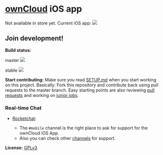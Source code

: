 # [ownCloud](https://owncloud.org) iOS app

Not available in store yet. Current iOS app:
[![](https://owncloud.org/wp-content/themes/owncloudorgnew/assets/img/clients/buttons/appstore.png)](https://itunes.apple.com/app/owncloud/id543672169)


## Join development!

**Build status:**

master ![](https://www.bitrise.io/app/c48bddff715d0664/status.svg?token=7Tmh463L-GLGS9MN5yZ0jA&branch=master)

stable ![](https://www.bitrise.io/app/c48bddff715d0664/status.svg?token=7Tmh463L-GLGS9MN5yZ0jA&branch=stable)


**Start contributing:** Make sure you read [SETUP.md](https://github.com/owncloud/ios-app/SETUP.md) when you start working on this project. Basically: Fork this repository and contribute back using pull requests to the master branch.
Easy starting points are also reviewing [pull requests](https://github.com/owncloud/ios-app/pulls) and working on [junior jobs](https://github.com/owncloud/ios-app/issues?q=is%3Aopen+is%3Aissue+label%3A%22Junior+Job%22).

### Real-time Chat

* [Rocketchat](https://talk.owncloud.com):
  
  * The `#mobile` channel is the right place to ask for support for the ownCloud iOS App.
  * Also you can check other [channels](https://talk.owncloud.com/directory) for support.

**License:** [GPLv3](https://github.com/owncloud/ios-app/LICENSE)
